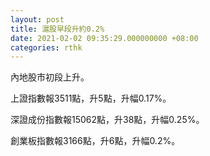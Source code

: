 ```yaml
---
layout: post
title: 滬股早段升約0.2%
date: 2021-02-02 09:35:29.000000000 +08:00
categories: rthk
---
```


內地股市初段上升。

上證指數報3511點，升5點，升幅0.17%。

深證成份指數報15062點，升38點，升幅0.25%。

創業板指數報3166點，升6點，升幅0.2%。

